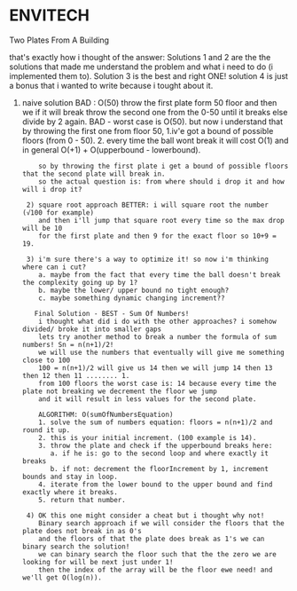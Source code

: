 # ENVITECH
Two Plates From A Building

that's exactly how i thought of the answer: 
Solutions 1 and 2 are the the solutions that made me understand the problem and what i need to do (i implemented them to).
Solution 3 is the best and right ONE!
solution 4 is just a bonus that i wanted to write because i tought about it.


 1) naive solution BAD : O(50)
            throw the first plate form 50 floor and then we if it will break
            throw the second one from the 0-50 until it breaks else divide by 2 again.
            BAD - worst case is O(50).
            but now i understand that by throwing the first one from floor 50,
            1.iv'e got a bound of possible floors (from 0 - 50).
            2. every time the ball wont break it will cost O(1) and in general O(+1) + O(upperbound - lowerbound).

            so by throwing the first plate i get a bound of possible floors that the second plate will break in.
            so the actual question is: from where should i drop it and how will i drop it?

         2) square root approach BETTER: i will square root the number (√100 for example)
            and then i'll jump that square root every time so the max drop will be 10
            for the first plate and then 9 for the exact floor so 10+9 = 19.

         3) i'm sure there's a way to optimize it! so now i'm thinking where can i cut?
            a. maybe from the fact that every time the ball doesn't break the complexity going up by 1?
            b. maybe the lower/ upper bound no tight enough?
            c. maybe something dynamic changing increment??

           Final Solution - BEST - Sum Of Numbers!
            i thought what did i do with the other approaches? i somehow divided/ broke it into smaller gaps
            lets try another method to break a number the formula of sum numbers! Sn = n(n+1)/2!
            we will use the numbers that eventually will give me something close to 100
            100 = n(n+1)/2 will give us 14 then we will jump 14 then 13 then 12 then 11 ........ 1.
            from 100 floors the worst case is: 14 because every time the plate not breaking we decrement the floor we jump
            and it will result in less values for the second plate.

            ALGORITHM: O(sumOfNumbersEquation)
            1. solve the sum of numbers equation: floors = n(n+1)/2 and round it up.
            2. this is your initial increment. (100 example is 14).
            3. throw the plate and check if the upperbound breaks here:
               a. if he is: go to the second loop and where exactly it breaks
               b. if not: decrement the floorIncrement by 1, increment bounds and stay in loop.
            4. iterate from the lower bound to the upper bound and find exactly where it breaks.
            5. return that number.

         4) OK this one might consider a cheat but i thought why not!
            Binary search approach if we will consider the floors that the plate does not break in as 0's
            and the floors of that the plate does break as 1's we can binary search the solution!
            we can binary search the floor such that the the zero we are looking for will be next just under 1!
            then the index of the array will be the floor ewe need! and we'll get O(log(n)).
